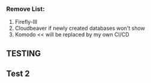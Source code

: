 ### Remove List:
1. Firefly-III
2. Cloudbeaver if newly created databases won't show
3. Komodo << will be replaced by my own CI/CD

## TESTING

## Test 2
